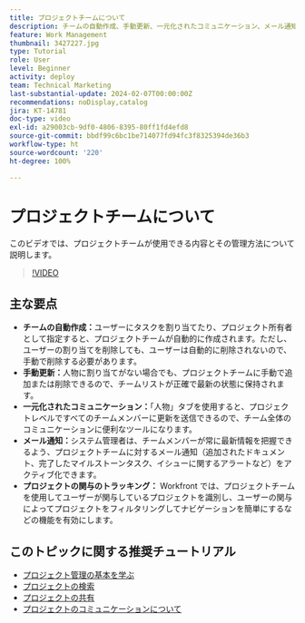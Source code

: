 ```yaml
---
title: プロジェクトチームについて
description: チームの自動作成、手動更新、一元化されたコミュニケーション、メール通知、プロジェクトの関与のトラッキングにより、Workfront でプロジェクトチームを効果的に管理し、効率的な共同作業を実現します。
feature: Work Management
thumbnail: 3427227.jpg
type: Tutorial
role: User
level: Beginner
activity: deploy
team: Technical Marketing
last-substantial-update: 2024-02-07T00:00:00Z
recommendations: noDisplay,catalog
jira: KT-14781
doc-type: video
exl-id: a29003cb-9df0-4806-8395-80ff1fd4efd8
source-git-commit: bbdf99c6bc1be714077fd94fc3f8325394de36b3
workflow-type: ht
source-wordcount: '220'
ht-degree: 100%

---
```


# プロジェクトチームについて

このビデオでは、プロジェクトチームが使用できる内容とその管理方法について説明します。

>[!VIDEO](https://video.tv.adobe.com/v/3444590/?quality=12&learn=on&enablevpops=1&captions=jpn)

## 主な要点

* **チームの自動作成：**&#x200B;ユーザーにタスクを割り当てたり、プロジェクト所有者として指定すると、プロジェクトチームが自動的に作成されます。ただし、ユーザーの割り当てを削除しても、ユーザーは自動的に削除されないので、手動で削除する必要があります。
* **手動更新：**&#x200B;人物に割り当てがない場合でも、プロジェクトチームに手動で追加または削除できるので、チームリストが正確で最新の状態に保持されます。
* **一元化されたコミュニケーション：**「人物」タブを使用すると、プロジェクトレベルですべてのチームメンバーに更新を送信できるので、チーム全体のコミュニケーションに便利なツールになります。
* **メール通知：**&#x200B;システム管理者は、チームメンバーが常に最新情報を把握できるよう、プロジェクトチームに対するメール通知（追加されたドキュメント、完了したマイルストーンタスク、イシューに関するアラートなど）をアクティブ化できます。
* **プロジェクトの関与のトラッキング：** Workfront では、プロジェクトチームを使用してユーザーが関与しているプロジェクトを識別し、ユーザーの関与によってプロジェクトをフィルタリングしてナビゲーションを簡単にするなどの機能を有効にします。

## このトピックに関する推奨チュートリアル

* [プロジェクト管理の基本を学ぶ](/help/manage-work/projects/getting-started-manage-a-project.md)
* [プロジェクトの検索](/help/manage-work/projects/find-projects.md)
* [プロジェクトの共有](/help/manage-work/projects/share-a-project.md)
* [プロジェクトのコミュニケーションについて](/help/manage-work/projects/understand-project-communication.md)
